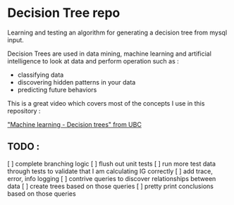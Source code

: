 # Decision Tree repo



Learning and testing an algorithm for generating a decision tree from mysql input. 

Decision Trees are used in data mining, machine learning and artificial intelligence to look at data and perform operation such as : 

- classifying data
- discovering hidden patterns in your data
- predicting future behaviors

This is a great video which covers most of the concepts I use in this repository :

["Machine learning - Decision trees" from UBC](https://www.youtube.com/watch?v=-dCtJjlEEgM)


## TODO :
[ ] complete branching logic
[ ] flush out unit tests
[ ] run more test data through tests to validate that I am calculating IG correctly
[ ] add trace, error, info logging
[ ] contrive queries to discover relationships between data
[ ] create trees based on those queries
[ ] pretty print conclusions based on those queries
